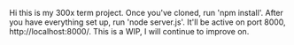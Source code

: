 Hi this is my 300x term project. Once you've cloned, run 'npm  install'. After you have everything set up, run 'node server.js'.
It'll be active on port 8000, http://localhost:8000/.
This is a WIP, I will continue to improve on.
